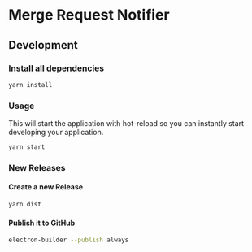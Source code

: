 # Merge Request Notifier

## Development

### Install all dependencies 

```bash
yarn install
```

### Usage

This will start the application with hot-reload so you can instantly start developing your application.

```bash
yarn start
```

### New Releases

#### Create a new Release
```bash
yarn dist
```

#### Publish it to GitHub
```bash
electron-builder --publish always
```
